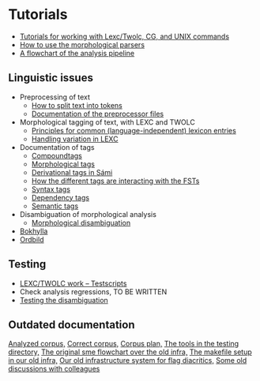 # Tutorials

- [Tutorials for working with Lexc/Twolc, CG, and UNIX
  commands](../lang/common/Tutorials.html)
- [How to use the morphological parsers](/tools/docu-sme-manual.html)
- [A flowchart of the analysis pipeline](global-flowchart.html)

## Linguistic issues

- Preprocessing of text
  - [How to split text into tokens](preprocessor-usage.html)
  - [Documentation of the preprocessor files](preprocessor.html)
- Morphological tagging of text, with LEXC and TWOLC
  - [Principles for common (language-independent) lexicon
    entries](../lang/common/PrinciplesForCommonTagsAndLexiconEntries.html)
  - [Handling variation in
    LEXC](../lang/common/Variation_in_lexc.html)
- Documentation of tags
  - [Compoundtags](../lang/common/CompoundTags.html)
  - [Morphological tags](../lang/common/MorphologicalTags.html)
  - [Derivational tags in Sámi](../lang/common/DerivationOverview.html)
  - [How the different tags are interacting with the
    FSTs](../lang/common/DifferentFSTs.html)
  - [Syntax tags](../lang/common/docu-sme-syntaxtags.html)
  - [Dependency tags](../lang/common/docu-deptags.html)
  - [Semantic tags](../lang/common/SemanticTags.html)
- Disambiguation of morphological analysis
  - [Morphological disambiguation](docu-disambiguation.html)
- [Bokhylla](BrukJupyter.md)
- [Ordbild](ordbild/index.md)

## Testing

- [LEXC/TWOLC work – Testscripts](../lang/common/developingwork.html)
- Check analysis regressions, TO BE WRITTEN
- [Testing the disambiguation](docu-distesting.html)

## Outdated documentation

[Analyzed corpus,](corpus_analyze.html) [Correct
corpus,](correct-dir.html) [Corpus plan,](corpus_plan.html) [The tools
in the testing directory,](docu-testing.html) [The original sme
flowchart over the old infra,](/lang-sme/docu-sme-flowchart.html) [The
makefile setup in our old infra,](/lang-sme/docu-sme-makefile.html)
[Our old infrastructure system for flag
diacritics,](/lang-sme/docu-sme-flag-diacritics.html) [Some old
discussions with colleagues](/lang-sme/xerox-discussion.html)
